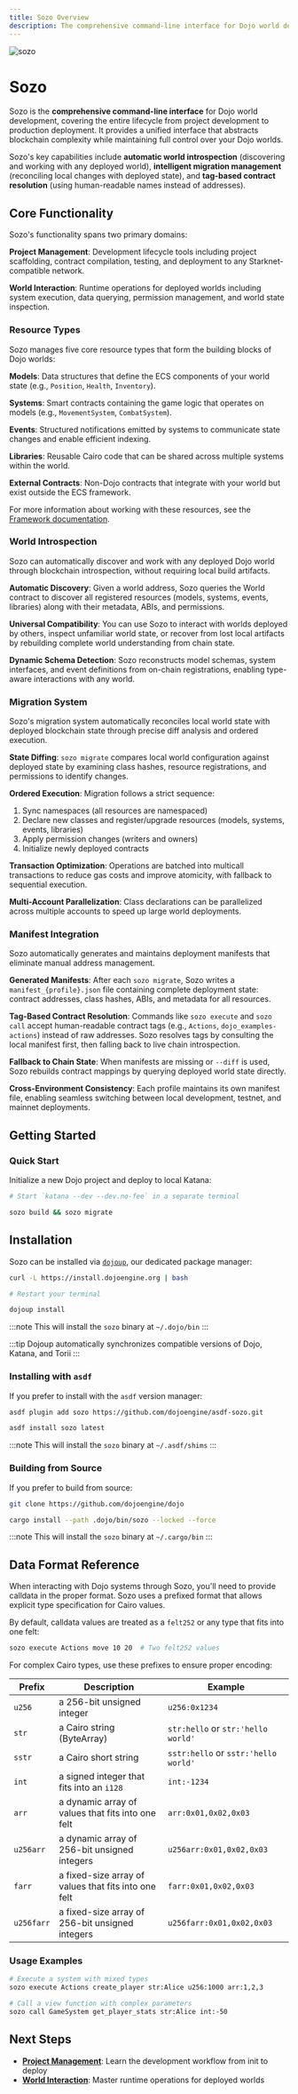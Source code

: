 ```yaml
---
title: Sozo Overview
description: The comprehensive command-line interface for Dojo world development, providing project management, deployment, and world interaction capabilities.
---
```


![sozo](/sozo-icon-word.png)

# Sozo

Sozo is the **comprehensive command-line interface** for Dojo world development, covering the entire lifecycle from project development to production deployment.
It provides a unified interface that abstracts blockchain complexity while maintaining full control over your Dojo worlds.

Sozo's key capabilities include **automatic world introspection** (discovering and working with any deployed world), **intelligent migration management** (reconciling local changes with deployed state), and **tag-based contract resolution** (using human-readable names instead of addresses).

## Core Functionality

Sozo's functionality spans two primary domains:

**Project Management**: Development lifecycle tools including project scaffolding, contract compilation, testing, and deployment to any Starknet-compatible network.

**World Interaction**: Runtime operations for deployed worlds including system execution, data querying, permission management, and world state inspection.

### Resource Types

Sozo manages five core resource types that form the building blocks of Dojo worlds:

**Models**: Data structures that define the ECS components of your world state (e.g., `Position`, `Health`, `Inventory`).

**Systems**: Smart contracts containing the game logic that operates on models (e.g., `MovementSystem`, `CombatSystem`).

**Events**: Structured notifications emitted by systems to communicate state changes and enable efficient indexing.

**Libraries**: Reusable Cairo code that can be shared across multiple systems within the world.

**External Contracts**: Non-Dojo contracts that integrate with your world but exist outside the ECS framework.

For more information about working with these resources, see the [Framework documentation](/framework).


### World Introspection

Sozo can automatically discover and work with any deployed Dojo world through blockchain introspection, without requiring local build artifacts.

**Automatic Discovery**: Given a world address, Sozo queries the World contract to discover all registered resources (models, systems, events, libraries) along with their metadata, ABIs, and permissions.

**Universal Compatibility**: You can use Sozo to interact with worlds deployed by others, inspect unfamiliar world state, or recover from lost local artifacts by rebuilding complete world understanding from chain state.

**Dynamic Schema Detection**: Sozo reconstructs model schemas, system interfaces, and event definitions from on-chain registrations, enabling type-aware interactions with any world.

### Migration System

Sozo's migration system automatically reconciles local world state with deployed blockchain state through precise diff analysis and ordered execution.

**State Diffing**: `sozo migrate` compares local world configuration against deployed state by examining class hashes, resource registrations, and permissions to identify changes.

**Ordered Execution**: Migration follows a strict sequence:
1. Sync namespaces (all resources are namespaced)
2. Declare new classes and register/upgrade resources (models, systems, events, libraries)
3. Apply permission changes (writers and owners)
4. Initialize newly deployed contracts

**Transaction Optimization**: Operations are batched into multicall transactions to reduce gas costs and improve atomicity, with fallback to sequential execution.

**Multi-Account Parallelization**: Class declarations can be parallelized across multiple accounts to speed up large world deployments.

### Manifest Integration

Sozo automatically generates and maintains deployment manifests that eliminate manual address management.

**Generated Manifests**: After each `sozo migrate`, Sozo writes a `manifest_{profile}.json` file containing complete deployment state: contract addresses, class hashes, ABIs, and metadata for all resources.

**Tag-Based Contract Resolution**: Commands like `sozo execute` and `sozo call` accept human-readable contract tags (e.g., `Actions`, `dojo_examples-actions`) instead of raw addresses. Sozo resolves tags by consulting the local manifest first, then falling back to live chain introspection.

**Fallback to Chain State**: When manifests are missing or `--diff` is used, Sozo rebuilds contract mappings by querying deployed world state directly.

**Cross-Environment Consistency**: Each profile maintains its own manifest file, enabling seamless switching between local development, testnet, and mainnet deployments.

## Getting Started

### Quick Start

Initialize a new Dojo project and deploy to local Katana:

```bash
# Start `katana --dev --dev.no-fee` in a separate terminal

sozo build && sozo migrate
```

## Installation

Sozo can be installed via [`dojoup`](/installation.mdx), our dedicated package manager:

```bash
curl -L https://install.dojoengine.org | bash

# Restart your terminal

dojoup install
```

:::note
This will install the `sozo` binary at `~/.dojo/bin`
:::

:::tip
Dojoup automatically synchronizes compatible versions of Dojo, Katana, and Torii
:::

### Installing with `asdf`

If you prefer to install with the `asdf` version manager:

```bash
asdf plugin add sozo https://github.com/dojoengine/asdf-sozo.git

asdf install sozo latest
```

:::note
This will install the `sozo` binary at `~/.asdf/shims`
:::

### Building from Source

If you prefer to build from source:

```bash
git clone https://github.com/dojoengine/dojo

cargo install --path .dojo/bin/sozo --locked --force
```

:::note
This will install the `sozo` binary at `~/.cargo/bin`
:::

## Data Format Reference

When interacting with Dojo systems through Sozo, you'll need to provide calldata in the proper format.
Sozo uses a prefixed format that allows explicit type specification for Cairo values.

By default, calldata values are treated as a `felt252` or any type that fits into one felt:

```bash
sozo execute Actions move 10 20  # Two felt252 values
```

For complex Cairo types, use these prefixes to ensure proper encoding:

| Prefix          | Description      | Example |
| --------------- | ---------------- | ------- |
| `u256`          | a 256-bit unsigned integer | `u256:0x1234` |
| `str`           | a Cairo string (ByteArray) | `str:hello` or `str:'hello world'` |
| `sstr`          | a Cairo short string       | `sstr:hello` or `sstr:'hello world'` |
| `int`           | a signed integer that fits into an `i128` | `int:-1234` |
| `arr`           | a dynamic array of values that fits into one felt | `arr:0x01,0x02,0x03` |
| `u256arr`       | a dynamic array of 256-bit unsigned integers | `u256arr:0x01,0x02,0x03` |
| `farr`          | a fixed-size array of values that fits into one felt | `farr:0x01,0x02,0x03` |
| `u256farr`      | a fixed-size array of 256-bit unsigned integers | `u256farr:0x01,0x02,0x03` |

### Usage Examples

```bash
# Execute a system with mixed types
sozo execute Actions create_player str:Alice u256:1000 arr:1,2,3

# Call a view function with complex parameters
sozo call GameSystem get_player_stats str:Alice int:-50
```

## Next Steps

- **[Project Management](/toolchain/sozo/project-management)**: Learn the development workflow from init to deploy
- **[World Interaction](/toolchain/sozo/world-interaction)**: Master runtime operations for deployed worlds
